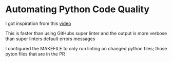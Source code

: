 # Automating Python Code Quality

I got inspiration from this [video](https://www.youtube.com/watch?v=G1lDk_WKXvY&ab_channel=PyCon2018)

This is faster than using GitHubs super linter and the output is more verbose
than super linters default errors messages

I configured the MAKEFILE to only run linting on changed python files; those
pyton files that are in the PR
